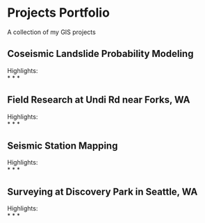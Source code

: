 # Projects Portfolio
A collection of my GIS projects
## Coseismic Landslide Probability Modeling
Highlights:<br />
* 
*
*
## Field Research at Undi Rd near Forks, WA
Highlights:<br />
*
*
*
## Seismic Station Mapping
Highlights:<br />
*
*
*
## Surveying at Discovery Park in Seattle, WA
Highlights:<br />
*
*
*